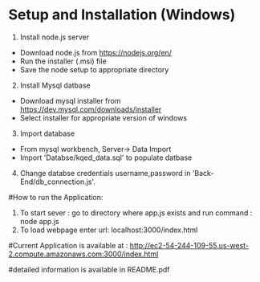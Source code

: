 # Setup and Installation (Windows)
1. Install node.js server 
  - Download node.js from https://nodejs.org/en/
  - Run the installer (.msi) file
  - Save the node setup to appropriate directory
2. Install Mysql datbase 
  - Download mysql installer from https://dev.mysql.com/downloads/installer
  - Select installer for appropriate version of windows
3. Import  database
  - From mysql workbench, Server-> Data Import
  - Import 'Databse/kqed_data.sql' to populate datbase
4. Change databse credentials username,password in 'Back-End/db_connection.js'.

#How to run the Application:
1. To start sever : go to directory where app.js exists
and run command : node app.js
2. To load webpage enter url: localhost:3000/index.html

#Current Application is available at :
http://ec2-54-244-109-55.us-west-2.compute.amazonaws.com:3000/index.html

#detailed information is available in README.pdf
